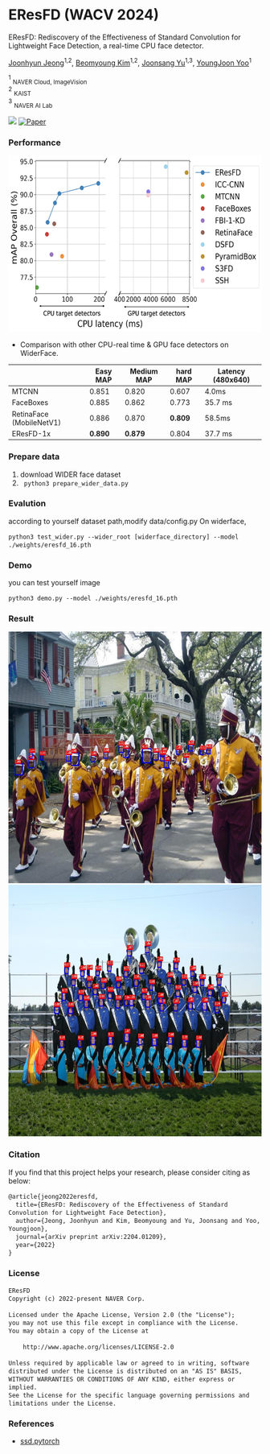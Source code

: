 # EResFD (WACV 2024)
EResFD: Rediscovery of the Effectiveness of Standard Convolution for Lightweight Face Detection, a real-time CPU face detector.

[Joonhyun Jeong](https://bestdeveloper691.github.io/)<sup>1,2</sup>, [Beomyoung Kim](https://beomyoung-kim.github.io/)<sup>1,2</sup>, [Joonsang Yu](https://scholar.google.co.kr/citations?user=IC6M7_IAAAAJ&hl=ko)<sup>1,3</sup>, [YoungJoon Yoo](https://yjyoo3312.github.io/)<sup>1</sup><br>

<sup>1</sup> <sub>NAVER Cloud, ImageVision</sub><br />
<sup>2</sup> <sub>KAIST</sub><br />
<sup>3</sup> <sub>NAVER AI Lab</sub><br />

[![](https://img.shields.io/badge/WACV-2023-blue)](https://wacv2024.thecvf.com)
[![Paper](https://img.shields.io/badge/Paper-arxiv.2204.01209-red)](https://arxiv.org/abs/2204.01209)

### Performance
<div align="center">
<img src="tmp/teaser_widerface.png" height="350px" alt="teaser_widerface" >
</div>

- Comparison with other CPU-real time & GPU face detectors on WiderFace.

|             | Easy MAP | Medium MAP |  hard MAP | Latency (480x640) |
| --------    | ---------|------------| --------- | --------- |
| MTCNN | 0.851 | 0.820 | 0.607 | 4.0ms
| FaceBoxes | 0.885 | 0.862 | 0.773 | 35.7 ms
| RetinaFace (MobileNetV1) | 0.886 | 0.870 | **0.809** | 58.5ms
| EResFD-1x |	**0.890**    |    **0.879**   |  0.804    | 37.7 ms

### Prepare data 
1. download WIDER face dataset
2. ``` python3 prepare_wider_data.py```

### Evalution
according to yourself dataset path,modify data/config.py 
On widerface,
```
python3 test_wider.py --wider_root [widerface_directory] --model ./weights/eresfd_16.pth
```

### Demo 
you can test yourself image
```
python3 demo.py --model ./weights/eresfd_16.pth
```

### Result
<div align="center">
<img src="tmp/0_Parade_marchingband_1_20.jpg" height="500px" alt="demo" >
<img src="tmp/0_Parade_marchingband_1_234.jpg" height="500px" alt="demo" >
</div>

### Citation
If you find that this project helps your research, please consider citing as below:

```
@article{jeong2022eresfd,
  title={EResFD: Rediscovery of the Effectiveness of Standard Convolution for Lightweight Face Detection},
  author={Jeong, Joonhyun and Kim, Beomyoung and Yu, Joonsang and Yoo, Youngjoon},
  journal={arXiv preprint arXiv:2204.01209},
  year={2022}
}
```

### License

```
EResFD
Copyright (c) 2022-present NAVER Corp.

Licensed under the Apache License, Version 2.0 (the "License");
you may not use this file except in compliance with the License.
You may obtain a copy of the License at

    http://www.apache.org/licenses/LICENSE-2.0

Unless required by applicable law or agreed to in writing, software
distributed under the License is distributed on an "AS IS" BASIS,
WITHOUT WARRANTIES OR CONDITIONS OF ANY KIND, either express or implied.
See the License for the specific language governing permissions and
limitations under the License.
```

### References
* [ssd.pytorch](https://github.com/amdegroot/ssd.pytorch)
